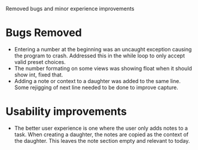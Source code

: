 Removed bugs and minor experience improvements

# Bugs Removed
- Entering a number at the beginning was an uncaught exception causing the program to crash. Addressed this in the while loop to only accept valid preset choices.
- The number formating on some views was showing float when it should show int, fixed that.
- Adding a note or context to a daughter was added to the same line. Some rejigging of next line needed to be done to improve capture. 

# Usability improvements
- The better user experience is one where the user only adds notes to a task. When creating a daughter, the notes are copied as the context of the daughter. This leaves the note section empty and relevant to today. 